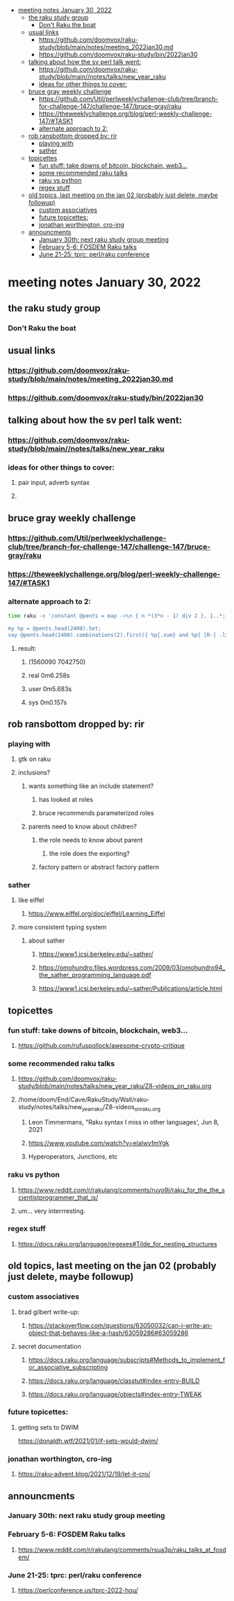 - [meeting notes January 30, 2022](#org6d02835)
  - [the raku study group](#orgaf1ec99)
    - [Don't Raku the boat](#org9805849)
  - [usual links](#org147dfe5)
    - [<https://github.com/doomvox/raku-study/blob/main/notes/meeting_2022jan30.md>](#orgeb56669)
    - [<https://github.com/doomvox/raku-study/bin/2022jan30>](#org67c7f3e)
  - [talking about how the sv perl talk went:](#org7544344)
    - [<https://github.com/doomvox/raku-study/blob/main//notes/talks/new_year_raku>](#org7edbe7f)
    - [ideas for other things to cover:](#org67d7ae1)
  - [bruce gray weekly challenge](#orgfc76486)
    - [<https://github.com/Util/perlweeklychallenge-club/tree/branch-for-challenge-147/challenge-147/bruce-gray/raku>](#org8fb34ef)
    - [<https://theweeklychallenge.org/blog/perl-weekly-challenge-147/#TASK1>](#org6336ced)
    - [alternate approach to 2:](#org76113de)
  - [rob ransbottom dropped by: rir](#org30aa2a6)
    - [playing with](#org20eab98)
    - [sather](#org837dbbc)
  - [topicettes](#org82da1cf)
    - [fun stuff: take downs of bitcoin, blockchain, web3&#x2026;](#orga399c34)
    - [some recommended raku talks](#org01612c2)
    - [raku vs python](#org7710e8c)
    - [regex stuff](#org4493546)
  - [old topics, last meeting on the jan 02 (probably just delete, maybe followup)](#org0a29f69)
    - [custom associatives](#org96ef36a)
    - [future topicettes:](#org56cf71a)
    - [jonathan worthington, cro-ing](#org96a41cf)
  - [announcments](#orga8e5574)
    - [January 30th: next raku study group meeting](#org4c8eaaa)
    - [February 5-6: FOSDEM Raku talks](#org56e45ed)
    - [June 21-25: tprc: perl/raku conference](#org1738723)


<a id="org6d02835"></a>

# meeting notes January 30, 2022


<a id="orgaf1ec99"></a>

## the raku study group


<a id="org9805849"></a>

### Don't Raku the boat


<a id="org147dfe5"></a>

## usual links


<a id="orgeb56669"></a>

### <https://github.com/doomvox/raku-study/blob/main/notes/meeting_2022jan30.md>


<a id="org67c7f3e"></a>

### <https://github.com/doomvox/raku-study/bin/2022jan30>


<a id="org7544344"></a>

## talking about how the sv perl talk went:


<a id="org7edbe7f"></a>

### <https://github.com/doomvox/raku-study/blob/main//notes/talks/new_year_raku>


<a id="org67d7ae1"></a>

### ideas for other things to cover:

1.  pair input, adverb syntax

2.  


<a id="orgfc76486"></a>

## bruce gray weekly challenge


<a id="org8fb34ef"></a>

### <https://github.com/Util/perlweeklychallenge-club/tree/branch-for-challenge-147/challenge-147/bruce-gray/raku>


<a id="org6336ced"></a>

### <https://theweeklychallenge.org/blog/perl-weekly-challenge-147/#TASK1>


<a id="org76113de"></a>

### alternate approach to 2:

```sh
time raku -e 'constant @pents = map ->\n { n *(3*n - 1) div 2 }, 1..*;

my %p = @pents.head(2400).Set;
say @pents.head(2400).combinations(2).first({ %p{.sum} and %p{ [R-] .list } });'
```

1.  result:

    1.  (1560090 7042750)
    
    2.  real 0m6.258s
    
    3.  user 0m5.683s
    
    4.  sys 0m0.157s


<a id="org30aa2a6"></a>

## rob ransbottom dropped by: rir


<a id="org20eab98"></a>

### playing with

1.  gtk on raku

2.  inclusions?

    1.  wants something like an include statement?
    
        1.  has looked at roles
        
        2.  bruce recommends parameterized roles
    
    2.  parents need to know about children?
    
        1.  the role needs to know about parent
        
            1.  the role does the exporting?
        
        2.  factory pattern or abstract factory pattern


<a id="org837dbbc"></a>

### sather

1.  like eiffel

    1.  <https://www.eiffel.org/doc/eiffel/Learning_Eiffel>

2.  more consistent typing system

    1.  about sather
    
        1.  <https://www1.icsi.berkeley.edu/~sather/>
        
        2.  <https://omohundro.files.wordpress.com/2009/03/omohundro94_the_sather_programming_language.pdf>
        
        3.  <https://www1.icsi.berkeley.edu/~sather/Publications/article.html>


<a id="org82da1cf"></a>

## topicettes


<a id="orga399c34"></a>

### fun stuff: take downs of bitcoin, blockchain, web3&#x2026;

1.  <https://github.com/rufuspollock/awesome-crypto-critique>


<a id="org01612c2"></a>

### some recommended raku talks

1.  <https://github.com/doomvox/raku-study/blob/main/notes/talks/new_year_raku/Z8-videos_on_raku.org>

2.  /home/doom/End/Cave/RakuStudy/Wall/raku-study/notes/talks/new<sub>year</sub><sub>raku</sub>/Z8-videos<sub>on</sub><sub>raku.org</sub>

    1.  Leon Timmermans, "Raku syntax I miss in other languages', Jun 8, 2021
    
    2.  <https://www.youtube.com/watch?v=elalwvfmYgk>
    
    3.  Hyperoperators, Junctions, etc


<a id="org7710e8c"></a>

### raku vs python

1.  <https://www.reddit.com/r/rakulang/comments/ruyo9j/raku_for_the_the_scientistprogrammer_that_is/>

2.  um&#x2026; very interrresting.


<a id="org4493546"></a>

### regex stuff

1.  <https://docs.raku.org/language/regexes#Tilde_for_nesting_structures>


<a id="org0a29f69"></a>

## old topics, last meeting on the jan 02 (probably just delete, maybe followup)


<a id="org96ef36a"></a>

### custom associatives

1.  brad gilbert write-up:

    1.  <https://stackoverflow.com/questions/63050032/can-i-write-an-object-that-behaves-like-a-hash/63059286#63059286>

2.  secret documentation

    1.  <https://docs.raku.org/language/subscripts#Methods_to_implement_for_associative_subscripting>
    
    2.  <https://docs.raku.org/language/classtut#index-entry-BUILD>
    
    3.  <https://docs.raku.org/language/objects#index-entry-TWEAK>


<a id="org56cf71a"></a>

### future topicettes:

1.  getting sets to DWIM

    <https://donaldh.wtf/2021/01/if-sets-would-dwim/>


<a id="org96a41cf"></a>

### jonathan worthington, cro-ing

1.  <https://raku-advent.blog/2021/12/19/let-it-cro/>


<a id="orga8e5574"></a>

## announcments


<a id="org4c8eaaa"></a>

### January 30th: next raku study group meeting


<a id="org56e45ed"></a>

### February 5-6: FOSDEM Raku talks

1.  <https://www.reddit.com/r/rakulang/comments/rsua3p/raku_talks_at_fosdem/>


<a id="org1738723"></a>

### June 21-25: tprc: perl/raku conference

1.  <https://perlconference.us/tprc-2022-hou/>
